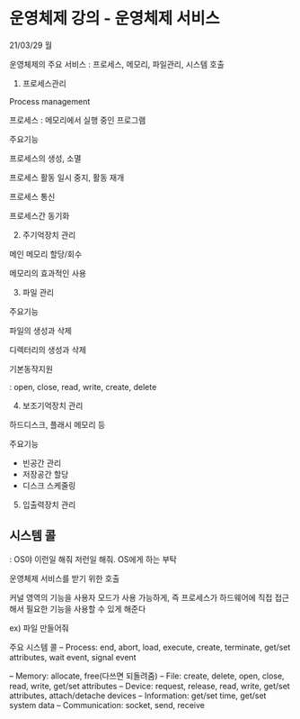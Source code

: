 # 운영체제 강의 - 운영체제 서비스

21/03/29 월

운영체제의 주요 서비스 : 프로세스, 메모리, 파일관리, 시스템 호출 

1. 프로세스관리

Process management

프로세스 : 메모리에서 실행 중인 프로그램

주요기능 

프로세스의 생성, 소멸

프로세스 활동 일시 중지, 활동 재개

프로세스 통신

프로세스간 동기화

2. 주기억장치 관리

메인 메모리 할당/회수 

메모리의 효과적인 사용 

3. 파일 관리

주요기능

파일의 생성과 삭제

디렉터리의 생성과 삭제

기본동작지원 

: open, close, read, write, create, delete

4. 보조기억장치 관리

하드디스크, 플래시 메모리 등

주요기능

- 빈공간 관리
- 저장공간 할당
- 디스크 스케줄링

5. 입출력장치 관리

## 시스템 콜

: OS야 이런일 해줘 저런일 해줘. OS에게 하는 부탁 

운영체제 서비스를 받기 위한 호출 

커널 영역의 기능을 사용자 모드가 사용 가능하게, 즉 프로세스가 하드웨어에 직접 접근해서 필요한 기능을 사용할 수 있게 해준다 

ex) 파일 만들어줘 

주요 시스템 콜
– Process: end, abort, load, execute, create, terminate, get/set
attributes, wait event, signal event 

– Memory: allocate, free(다쓰면 되돌려줌)
– File: create, delete, open, close, read, write, get/set attributes
– Device: request, release, read, write, get/set attributes,
attach/detache devices
– Information: get/set time, get/set system data
– Communication: socket, send, receive